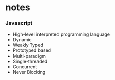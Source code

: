# notes


### Javascript
* High-level interpreted programming language
* Dynamic
* Weakly Typed
* Prototyped based
* Multi-paradigm
* Single-threaded
* Concurrent
* Never Blocking
